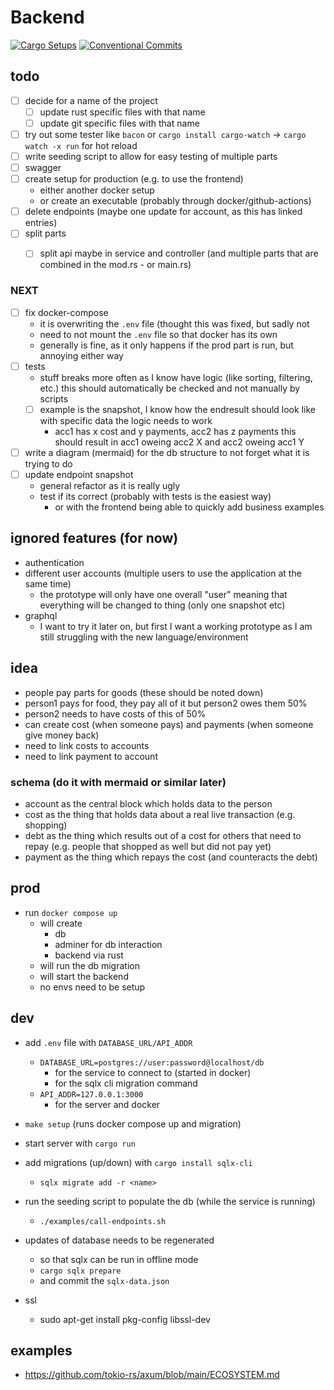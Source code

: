 # Backend

[![Cargo Setups](https://github.com/eckon/rust-backend/actions/workflows/cargo.yml/badge.svg)](https://github.com/eckon/rust-backend/actions/workflows/cargo.yml)
[![Conventional Commits](https://github.com/eckon/rust-backend/actions/workflows/conventional-commits.yml/badge.svg)](https://github.com/eckon/rust-backend/actions/workflows/conventional-commits.yml)

## todo
- [ ] decide for a name of the project
  - [ ] update rust specific files with that name
  - [ ] update git specific files with that name
- [ ] try out some tester like `bacon` or `cargo install cargo-watch` -> `cargo watch -x run` for hot reload
- [ ] write seeding script to allow for easy testing of multiple parts
- [ ] swagger
- [ ] create setup for production (e.g. to use the frontend)
  - either another docker setup
  - or create an executable (probably through docker/github-actions)
- [ ] delete endpoints (maybe one update for account, as this has linked entries)
- [ ] split parts
  - [ ] split api maybe in service and controller (and multiple parts that are combined in the mod.rs - or main.rs)


### NEXT
- [ ] fix docker-compose
  - it is overwriting the `.env` file (thought this was fixed, but sadly not
  - need to not mount the `.env` file so that docker has its own
  - generally is fine, as it only happens if the prod part is run, but annoying either way
- [ ] tests
  - stuff breaks more often as I know have logic (like sorting, filtering, etc.) this should automatically be checked and not manually by scripts
  - [ ] example is the snapshot, I know how the endresult should look like with specific data the logic needs to work
    - acc1 has x cost and y payments, acc2 has z payments this should result in acc1 oweing acc2 X and acc2 oweing acc1 Y
- [ ] write a diagram (mermaid) for the db structure to not forget what it is trying to do
- [ ] update endpoint snapshot
  - general refactor as it is really ugly
  - test if its correct (probably with tests is the easiest way)
    - or with the frontend being able to quickly add business examples


## ignored features (for now)
- authentication
- different user accounts (multiple users to use the application at the same time)
  - the prototype will only have one overall "user" meaning that everything will be changed to thing (only one snapshot etc)
- graphql
  - I want to try it later on, but first I want a working prototype as I am still struggling with the new language/environment


## idea
- people pay parts for goods (these should be noted down)
- person1 pays for food, they pay all of it but person2 owes them 50%
- person2 needs to have costs of this of 50%
- can create cost (when someone pays) and payments (when someone give money back)
- need to link costs to accounts
- need to link payment to account


### schema (do it with mermaid or similar later)
- account as the central block which holds data to the person
- cost as the thing that holds data about a real live transaction (e.g. shopping)
- debt as the thing which results out of a cost for others that need to repay (e.g. people that shopped as well but did not pay yet)
- payment as the thing which repays the cost (and counteracts the debt)


## prod
- run `docker compose up`
  - will create
    - db
    - adminer for db interaction
    - backend via rust
  - will run the db migration
  - will start the backend
  - no envs need to be setup


## dev
- add `.env` file with `DATABASE_URL/API_ADDR`
  - `DATABASE_URL=postgres://user:password@localhost/db`
    - for the service to connect to (started in docker)
    - for the sqlx cli migration command
  - `API_ADDR=127.0.0.1:3000`
    - for the server and docker
- `make setup` (runs docker compose up and migration)
- start server with `cargo run`
- add migrations (up/down) with `cargo install sqlx-cli`
  - `sqlx migrate add -r <name>`
- run the seeding script to populate the db (while the service is running)
  - `./examples/call-endpoints.sh`
- updates of database needs to be regenerated
  - so that sqlx can be run in offline mode
  - `cargo sqlx prepare`
  - and commit the `sqlx-data.json`

- ssl
  - sudo apt-get install pkg-config libssl-dev


## examples
- https://github.com/tokio-rs/axum/blob/main/ECOSYSTEM.md
